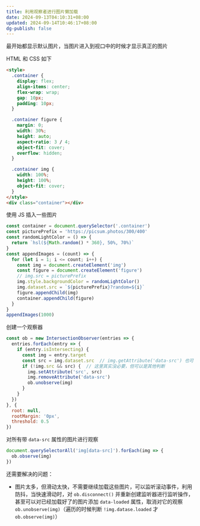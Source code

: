 ```yaml
---
title: 利用观察者进行图片懒加载
date: 2024-09-13T04:10:31+08:00
updated: 2024-09-14T10:46:17+08:00
dg-publish: false
---
```


最开始都显示默认图片，当图片进入到视口中的时候才显示真正的图片

HTML 和 CSS 如下

```html
<style>
  .container {
    display: flex;
    align-items: center;
    flex-wrap: wrap;
    gap: 10px;
    padding: 10px;
  }

  .container figure {
    margin: 0;
    width: 30%;
    height: auto;
    aspect-ratio: 3 / 4;
    object-fit: cover;
    overflow: hidden;
  }

  .container img {
    width: 100%;
    height: 100%;
    object-fit: cover;
  }
</style>
<div class="container"></div>
```

使用 JS 插入一些图片

```js
const container = document.querySelector('.container')
const picturePrefix = 'https://picsum.photos/300/400'
const randomLightColor = () => {
  return `hsl(${Math.random() * 360}, 50%, 70%)`
}
const appendImages = (count) => {
  for (let i = 1; i <= count; i++) {
    const img = document.createElement('img')
    const figure = document.createElement('figure')
    // img.src = picturePrefix
    img.style.backgroundColor = randomLightColor()
    img.dataset.src = `${picturePrefix}?random=${i}`
    figure.appendChild(img)
    container.appendChild(figure)
  }
}
appendImages(1000)
```

创建一个观察器

```js
const ob = new IntersectionObserver(entries => {
  entries.forEach(entry => {
    if (entry.isIntersecting) {
      const img = entry.target
      const src = img.dataset.src  // img.getAttribute('data-src') 也可以
      if (!img.src && src) {  // 这里其实没必要，但可以是其他判断
        img.setAttribute('src', src)
        img.removeAttribute('data-src')
        ob.unobserve(img)
      }
    }
  })
}, {
  root: null,
  rootMargin: '0px',
  threshold: 0.5
})
```

对所有带 `data-src` 属性的图片进行观察

```js
document.querySelectorAll('img[data-src]').forEach(img => {
  ob.observe(img)
})
```

还需要解决的问题：

- 图片太多，但滑动太快，不需要继续加载这些图片，可以监听滚动事件，利用防抖，当快速滑动时，对 `ob.disconnect()` 并重新创建监听器进行监听操作，甚至可以对已经加载好了的图片添加 `data-loaded` 属性，取消对它的观察 `ob.unobserve(img)`（遍历的时候判断 `!img.datase.loaded` 才 `ob.observe(img)`）
